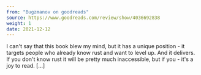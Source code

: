 ```yaml
---
from: "Bugzmanov on goodreads"
source: https://www.goodreads.com/review/show/4036692838
weight: 1
date: 2021-12-12
---
```

I can't say that this book blew my mind, but it has a unique position - it targets people who already know rust and want to level up. And it delivers. If you don't know rust it will be pretty much inaccessible, but if you - it's a joy to read. [&hellip;]
